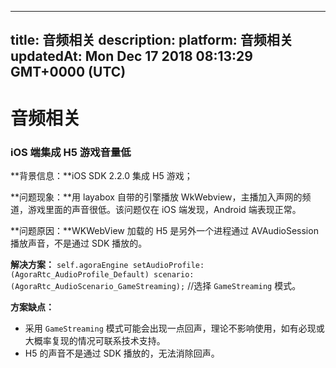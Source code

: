 
---
title: 音频相关
description: 
platform: 音频相关
updatedAt: Mon Dec 17 2018 08:13:29 GMT+0000 (UTC)
---
# 音频相关
### iOS 端集成 H5 游戏音量低

**背景信息：**iOS SDK 2.2.0 集成 H5 游戏；

**问题现象：**用 layabox 自带的引擎播放 WkWebview，主播加入声网的频道，游戏里面的声音很低。该问题仅在 iOS 端发现，Android 端表现正常。

**问题原因：**WKWebView 加载的 H5 是另外一个进程通过 AVAudioSession 播放声音，不是通过 SDK 播放的。

**解决方案：**
`self.agoraEngine setAudioProfile:(AgoraRtc_AudioProfile_Default) scenario:(AgoraRtc_AudioScenario_GameStreaming);`  //选择 `GameStreaming` 模式。

**方案缺点：**

* 采用 `GameStreaming` 模式可能会出现一点回声，理论不影响使用，如有必现或大概率复现的情况可联系技术支持。
* H5 的声音不是通过 SDK 播放的，无法消除回声。
